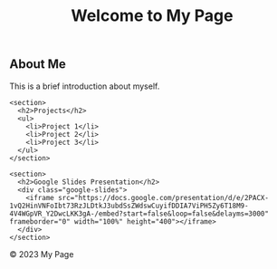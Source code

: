 <!DOCTYPE html>
<html>
<head>
  <title>My Page</title>
  <link rel="stylesheet" href="styles.css">
</head>
<body>
  <header>
    <h1>Welcome to My Page</h1>
  </header>
  
  <main>
    <section>
      <h2>About Me</h2>
      <p>This is a brief introduction about myself.</p>
    </section>
    
    <section>
      <h2>Projects</h2>
      <ul>
        <li>Project 1</li>
        <li>Project 2</li>
        <li>Project 3</li>
      </ul>
    </section>
    
    <section>
      <h2>Google Slides Presentation</h2>
      <div class="google-slides">
        <iframe src="https://docs.google.com/presentation/d/e/2PACX-1vQ2HinVNFoIbt73RzJLDtkJ3ubdSsZWdswCuyifDDIA7ViPH5Zy6T18M9-4V4WGpVR_Y2DwcLKK3gA-/embed?start=false&loop=false&delayms=3000" frameborder="0" width="100%" height="400"></iframe>
      </div>
    </section>
  </main>
  
  <footer>
    <p>&copy; 2023 My Page</p>
  </footer>
</body>
</html>
